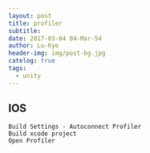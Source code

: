 ```yaml
---
layout: post
title: profiler
subtitle: 
date: 2017-03-04 04-Mar-54
author: Lu-Kye
header-img: img/post-bg.jpg
catelog: true
tags: 
  - unity
---
```

## IOS
```
Build Settings - Autoconnect Profiler
Build xcode project
Open Profiler
```
